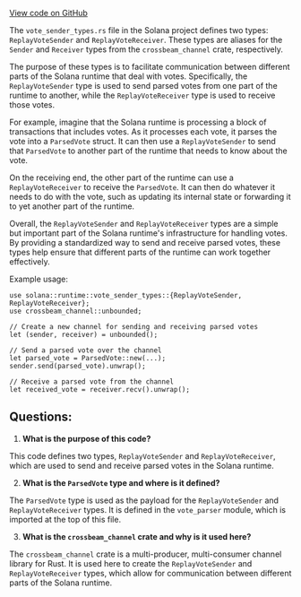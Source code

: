 
[View code on GitHub](https://github.com/solana-labs/solana/blob/master/runtime/src/vote_sender_types.rs)

The `vote_sender_types.rs` file in the Solana project defines two types: `ReplayVoteSender` and `ReplayVoteReceiver`. These types are aliases for the `Sender` and `Receiver` types from the `crossbeam_channel` crate, respectively. 

The purpose of these types is to facilitate communication between different parts of the Solana runtime that deal with votes. Specifically, the `ReplayVoteSender` type is used to send parsed votes from one part of the runtime to another, while the `ReplayVoteReceiver` type is used to receive those votes. 

For example, imagine that the Solana runtime is processing a block of transactions that includes votes. As it processes each vote, it parses the vote into a `ParsedVote` struct. It can then use a `ReplayVoteSender` to send that `ParsedVote` to another part of the runtime that needs to know about the vote. 

On the receiving end, the other part of the runtime can use a `ReplayVoteReceiver` to receive the `ParsedVote`. It can then do whatever it needs to do with the vote, such as updating its internal state or forwarding it to yet another part of the runtime. 

Overall, the `ReplayVoteSender` and `ReplayVoteReceiver` types are a simple but important part of the Solana runtime's infrastructure for handling votes. By providing a standardized way to send and receive parsed votes, these types help ensure that different parts of the runtime can work together effectively. 

Example usage:

```
use solana::runtime::vote_sender_types::{ReplayVoteSender, ReplayVoteReceiver};
use crossbeam_channel::unbounded;

// Create a new channel for sending and receiving parsed votes
let (sender, receiver) = unbounded();

// Send a parsed vote over the channel
let parsed_vote = ParsedVote::new(...);
sender.send(parsed_vote).unwrap();

// Receive a parsed vote from the channel
let received_vote = receiver.recv().unwrap();
```
## Questions: 
 1. **What is the purpose of this code?** 

This code defines two types, `ReplayVoteSender` and `ReplayVoteReceiver`, which are used to send and receive parsed votes in the Solana runtime.

2. **What is the `ParsedVote` type and where is it defined?** 

The `ParsedVote` type is used as the payload for the `ReplayVoteSender` and `ReplayVoteReceiver` types. It is defined in the `vote_parser` module, which is imported at the top of this file.

3. **What is the `crossbeam_channel` crate and why is it used here?** 

The `crossbeam_channel` crate is a multi-producer, multi-consumer channel library for Rust. It is used here to create the `ReplayVoteSender` and `ReplayVoteReceiver` types, which allow for communication between different parts of the Solana runtime.